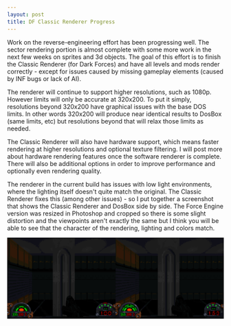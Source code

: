```yaml
---
layout: post
title: DF Classic Renderer Progress
---
```

Work on the reverse-engineering effort has been progressing well. The sector rendering portion is almost complete with some more work in the next few weeks on sprites and 3d objects. The goal of this effort is to finish the Classic Renderer (for Dark Forces) and have all levels and mods render correctly - except for issues caused by missing gameplay elements (caused by INF bugs or lack of AI).

The renderer will continue to support higher resolutions, such as 1080p. However limits will only be accurate at 320x200. To put it simply, resolutions beyond 320x200 have graphical issues with the base DOS limits. In other words 320x200 will produce near identical results to DosBox (same limits, etc) but resolutions beyond that will relax those limits as needed.

The Classic Renderer will also have hardware support, which means faster rendering at higher resolutions and optional texture filtering. I will post more about hardware rendering features once the software renderer is complete. There will also be additional options in order to improve performance and optionally even rendering quality.

The renderer in the current build has issues with low light environments, where the lighting itself doesn't quite match the original. The Classic Renderer fixes this (among other issues) - so I put together a screenshot that shows the Classic Renderer and DosBox side by side. The Force Engine version was resized in Photoshop and cropped so there is some slight distortion and the viewpoints aren't exactly the same but I think you will be able to see that the character of the rendering, lighting and colors match.

<a href="screenshots/ClassicRendererAndDosBox.png" class="inline"><img src="screenshots/ClassicRendererAndDosBox.png" alt="Comparison" class="inline"/></a>
